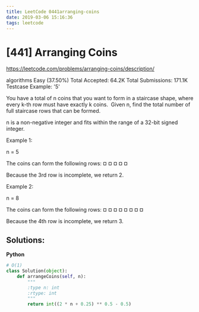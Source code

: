 ```yaml
---
title: LeetCode 0441arranging-coins
date: 2019-03-06 15:16:36
tags: leetcode
---
```


# [441] Arranging Coins

 https://leetcode.com/problems/arranging-coins/description/

 algorithms
 Easy (37.50%)
 Total Accepted:    64.2K
 Total Submissions: 171.1K
 Testcase Example:  '5'

 You have a total of n coins that you want to form in a staircase shape, where
 every k-th row must have exactly k coins.
 ⁠
 Given n, find the total number of full staircase rows that can be formed.
 
 n is a non-negative integer and fits within the range of a 32-bit signed
 integer.
 
 Example 1:
 
 n = 5
 
 The coins can form the following rows:
 ¤
 ¤ ¤
 ¤ ¤
 
 Because the 3rd row is incomplete, we return 2.
 
 
 
 Example 2:
 
 n = 8
 
 The coins can form the following rows:
 ¤
 ¤ ¤
 ¤ ¤ ¤
 ¤ ¤
 
 Because the 4th row is incomplete, we return 3.
 
 

## Solutions:

**Python**
```python
# O(1)
class Solution(object):
    def arrangeCoins(self, n):
        """
        :type n: int
        :rtype: int
        """
        return int((2 * n + 0.25) ** 0.5 - 0.5)
```